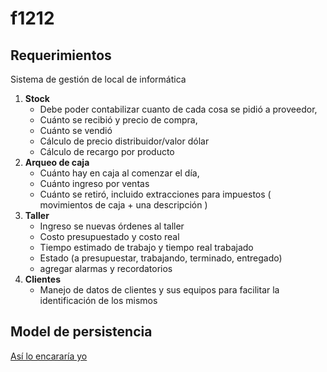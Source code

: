 # f1212
## Requerimientos
Sistema de gestión de local de informática

1. **Stock**
	* Debe poder contabilizar cuanto de cada cosa se pidió a proveedor,
	* Cuánto se recibió y precio de compra, 
	* Cuánto se vendió
	* Cálculo de precio distribuidor/valor dólar
	* Cálculo de recargo por producto 
2. **Arqueo de caja**
	* Cuánto hay en caja al comenzar el día,
	* Cuánto ingreso por ventas
	* Cuánto se retiró, incluido extracciones para impuestos ( movimientos de caja + una descripción )
3. **Taller**
	* Ingreso se nuevas órdenes al taller
	* Costo presupuestado y costo real
	* Tiempo estimado de trabajo y tiempo real trabajado
	* Estado (a presupuestar, trabajando, terminado, entregado)
	* agregar alarmas y recordatorios
4. **Clientes**
	* Manejo de datos de clientes y sus equipos para facilitar la identificación de los mismos

## Model de persistencia
[Así lo encararía yo](https://github.com/InforAlonso/f1212/documentacion/como_yo_lo_encararia.md)
